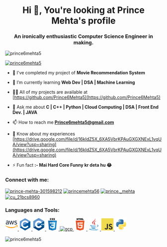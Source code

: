 <h1 align="center">Hi 👋, You're looking at Prince Mehta's profile</h1>
<h3 align="center">An ironically enthusiastic Computer Science Engineer in making.</h3>

<p align="left"> <img src="https://komarev.com/ghpvc/?username=prince6mehta5&label=Profile%20views&color=0e75b6&style=flat" alt="prince6mehta5" /> </p>

<p align="left"> <a href="https://github.com/ryo-ma/github-profile-trophy"><img src="https://github-profile-trophy.vercel.app/?username=prince6mehta5" alt="prince6mehta5" /></a> </p>

- 🔭 I've completed my project of **Movie Recommendation System**

- 🌱 I’m currently learning **Web Dev | DSA | Machine Learning**

- 👨‍💻 All of my projects are available at [https://github.com/Prince6Mehta5](https://github.com/Prince6Mehta5)

- 💬 Ask me about **C | C++ | Python | Cloud Computing | DSA | Front End Dev. | JAVA**

- 📫 How to reach me **Prince6mehta5@gmail.com**

- 📄 Know about my experiences [https://drive.google.com/file/d/16kIdZ5X_6XA5VbrKPAuGXGXNExL1vqUA/view?usp=sharing](https://drive.google.com/file/d/16kIdZ5X_6XA5VbrKPAuGXGXNExL1vqUA/view?usp=sharing)

- ⚡ Fun fact **:- Mai Hard Core Funny kr deta hu 😂**

<h3 align="left">Connect with me:</h3>
<p align="left">
<a href="https://linkedin.com/in/prince-mehta-301598212" target="blank"><img align="center" src="https://raw.githubusercontent.com/rahuldkjain/github-profile-readme-generator/master/src/images/icons/Social/linked-in-alt.svg" alt="prince-mehta-301598212" height="30" width="40" /></a>
<a href="https://kaggle.com/princemehta56" target="blank"><img align="center" src="https://raw.githubusercontent.com/rahuldkjain/github-profile-readme-generator/master/src/images/icons/Social/kaggle.svg" alt="princemehta56" height="30" width="40" /></a>
<a href="https://instagram.com/prince._mehta" target="blank"><img align="center" src="https://raw.githubusercontent.com/rahuldkjain/github-profile-readme-generator/master/src/images/icons/Social/instagram.svg" alt="prince._mehta" height="30" width="40" /></a>
<a href="https://www.codechef.com/users/cu_21bcs8960" target="blank"><img align="center" src="https://cdn.jsdelivr.net/npm/simple-icons@3.1.0/icons/codechef.svg" alt="cu_21bcs8960" height="30" width="40" /></a>
</p>

<h3 align="left">Languages and Tools:</h3>
<p align="left"> <a href="https://aws.amazon.com" target="_blank" rel="noreferrer"> <img src="https://raw.githubusercontent.com/devicons/devicon/master/icons/amazonwebservices/amazonwebservices-original-wordmark.svg" alt="aws" width="40" height="40"/> </a> <a href="https://www.cprogramming.com/" target="_blank" rel="noreferrer"> <img src="https://raw.githubusercontent.com/devicons/devicon/master/icons/c/c-original.svg" alt="c" width="40" height="40"/> </a> <a href="https://www.w3schools.com/cpp/" target="_blank" rel="noreferrer"> <img src="https://raw.githubusercontent.com/devicons/devicon/master/icons/cplusplus/cplusplus-original.svg" alt="cplusplus" width="40" height="40"/> </a> <a href="https://www.w3schools.com/css/" target="_blank" rel="noreferrer"> <img src="https://raw.githubusercontent.com/devicons/devicon/master/icons/css3/css3-original-wordmark.svg" alt="css3" width="40" height="40"/> </a> <a href="https://cloud.google.com" target="_blank" rel="noreferrer"> <img src="https://www.vectorlogo.zone/logos/google_cloud/google_cloud-icon.svg" alt="gcp" width="40" height="40"/> </a> <a href="https://www.w3.org/html/" target="_blank" rel="noreferrer"> <img src="https://raw.githubusercontent.com/devicons/devicon/master/icons/html5/html5-original-wordmark.svg" alt="html5" width="40" height="40"/> </a> <a href="https://www.java.com" target="_blank" rel="noreferrer"> <img src="https://raw.githubusercontent.com/devicons/devicon/master/icons/java/java-original.svg" alt="java" width="40" height="40"/> </a> <a href="https://developer.mozilla.org/en-US/docs/Web/JavaScript" target="_blank" rel="noreferrer"> <img src="https://raw.githubusercontent.com/devicons/devicon/master/icons/javascript/javascript-original.svg" alt="javascript" width="40" height="40"/> </a> <a href="https://www.python.org" target="_blank" rel="noreferrer"> <img src="https://raw.githubusercontent.com/devicons/devicon/master/icons/python/python-original.svg" alt="python" width="40" height="40"/> </a> </p>

<p><img align="center" src="https://github-readme-stats.vercel.app/api/top-langs?username=prince6mehta5&show_icons=true&locale=en&layout=compact" alt="prince6mehta5" /></p>
